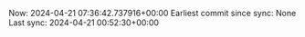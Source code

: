 Now: 2024-04-21 07:36:42.737916+00:00 Earliest commit since sync: None Last sync: 2024-04-21 00:52:30+00:00
